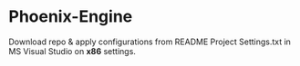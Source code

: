 # Phoenix-Engine

Download repo & apply configurations from README Project Settings.txt in MS Visual Studio on **x86** settings.
